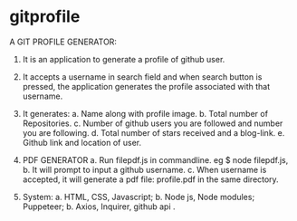 # gitprofile
A GIT PROFILE GENERATOR:
1. It is an application to generate a profile of github user. 
2. It accepts a username in search field and when search button is pressed, the application generates the profile associated with that username. 
3. It generates:
  a. Name along with profile image.
  b. Total number of Repositories.
  c. Number of github users you are followed and number you are following.
  d. Total number of stars received and a blog-link.
  e. Github link and location of user. 
  
4. PDF GENERATOR
a. Run filepdf.js in commandline. eg $ node filepdf.js,  
b. It will prompt to input a github username. 
c. When username is accepted, it will generate a pdf file: profile.pdf in the same directory.

5. System:
a. HTML, CSS, Javascript;
b. Node js, Node modules; Puppeteer; 
b. Axios, Inquirer, github api .
